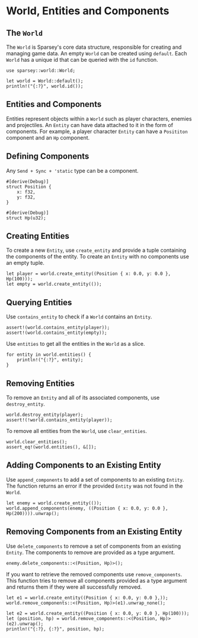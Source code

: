 # World, Entities and Components

## The `World`
The `World` is Sparsey's core data structure, responsible for creating and managing game data. An
empty `World` can be created using `default`. Each `World` has a unique id that can be queried with
the `id` function.

```rust, ignore
use sparsey::world::World;

let world = World::default();
println!("{:?}", world.id());
```
  
## Entities and Components
Entities represent objects within a `World` such as player characters, enemies and projectiles. An
`Entity` can have data attached to it in the form of components. For example, a player character
`Entity` can have a `Posititon` component and an `Hp` component.

## Defining Components
Any `Send + Sync + 'static` type can be a component.

```rust, ignore
#[derive(Debug)]
struct Position {
    x: f32,
    y: f32,
}

#[derive(Debug)]
struct Hp(u32);
```

## Creating Entities
To create a new `Entity`, use `create_entity` and provide a tuple containing the components of the
entity. To create an `Entity` with no components use an empty tuple.

```rust, ignore
let player = world.create_entity((Position { x: 0.0, y: 0.0 }, Hp(100)));
let empty = world.create_entity(());
```

## Querying Entities
Use `contains_entity` to check if a `World` contains an `Entity`.

```rust, ignore
assert!(world.contains_entity(player));
assert!(world.contains_entity(empty));
```

Use `entities` to get all the entities in the `World` as a slice.

```rust, ignore
for entity in world.entities() {
    println!("{:?}", entity);
}
```

## Removing Entities
To remove an `Entity` and all of its associated components, use `destroy_entity`.

```rust, ignore
world.destroy_entity(player);
assert!(!world.contains_entity(player));
```

To remove all entities from the `World`, use `clear_entities`.

```rust, ignore
world.clear_entities();
assert_eq!(world.entities(), &[]);
```

## Adding Components to an Existing Entity
Use `append_components` to add a set of components to an existing `Entity`. The function returns an
error if the provided `Entity` was not found in the `World`.

```rust, ignore
let enemy = world.create_entity(());
world.append_components(enemy, ((Position { x: 0.0, y: 0.0 }, Hp(200)))).unwrap();
```

## Removing Components from an Existing Entity
Use `delete_components` to remove a set of components from an existing `Entity`. The components to
remove are provided as a type argument.

```rust, ignore
enemy.delete_components::<(Position, Hp)>();
```

If you want to retrieve the removed components use `remove_components`. This function tries to
remove all components provided as a type argument and returns them if they were all successfully
removed.

```rust, ignore
let e1 = world.create_entity((Position { x: 0.0, y: 0.0 },));
world.remove_components::<(Position, Hp)>(e1).unwrap_none();

let e2 = world.create_entity((Position { x: 0.0, y: 0.0 }, Hp(100)));
let (position, hp) = world.remove_components::<(Position, Hp)>(e2).unwrap();
println!("{:?}, {:?}", position, hp);
```
